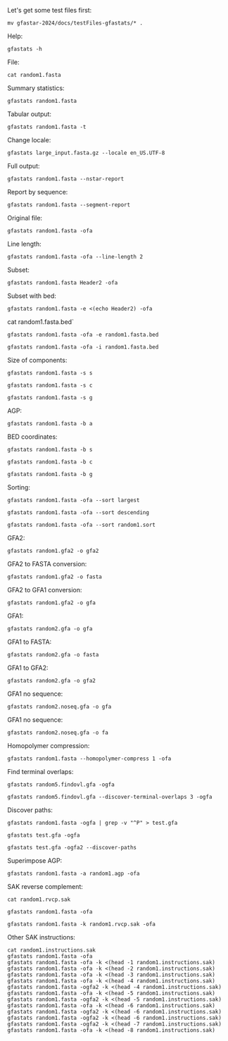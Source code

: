 Let's get some test files first:
```
mv gfastar-2024/docs/testFiles-gfastats/* .
```
Help:
```
gfastats -h
```
File:
```
cat random1.fasta
```
Summary statistics:
```
gfastats random1.fasta
```
Tabular output:
```
gfastats random1.fasta -t
```
Change locale:
```
gfastats large_input.fasta.gz --locale en_US.UTF-8
```
Full output:
```
gfastats random1.fasta --nstar-report
```
Report by sequence:
```
gfastats random1.fasta --segment-report
```
Original file:
```
gfastats random1.fasta -ofa
```
Line length:
```
gfastats random1.fasta -ofa --line-length 2
```
Subset:
```
gfastats random1.fasta Header2 -ofa
```
Subset with bed:
```
gfastats random1.fasta -e <(echo Header2) -ofa
```
cat random1.fasta.bed`
```
gfastats random1.fasta -ofa -e random1.fasta.bed
```
```
gfastats random1.fasta -ofa -i random1.fasta.bed
```
Size of components:
```
gfastats random1.fasta -s s
```
```
gfastats random1.fasta -s c
```
```
gfastats random1.fasta -s g
```
AGP:
```
gfastats random1.fasta -b a
```
BED coordinates:
```
gfastats random1.fasta -b s
```
```
gfastats random1.fasta -b c
```
```
gfastats random1.fasta -b g
```
Sorting:
```
gfastats random1.fasta -ofa --sort largest
```
```
gfastats random1.fasta -ofa --sort descending
```
```
gfastats random1.fasta -ofa --sort random1.sort
```
GFA2:
```
gfastats random1.gfa2 -o gfa2
```
GFA2 to FASTA conversion:
```
gfastats random1.gfa2 -o fasta
```
GFA2 to GFA1 conversion:
```
gfastats random1.gfa2 -o gfa
```
GFA1:
```
gfastats random2.gfa -o gfa
```
GFA1 to FASTA:
```
gfastats random2.gfa -o fasta
```
GFA1 to GFA2:
```
gfastats random2.gfa -o gfa2
```
GFA1 no sequence:
```
gfastats random2.noseq.gfa -o gfa
```
GFA1 no sequence:
```
gfastats random2.noseq.gfa -o fa
```
Homopolymer compression:
```
gfastats random1.fasta --homopolymer-compress 1 -ofa
```
Find terminal overlaps:
```
gfastats random5.findovl.gfa -ogfa
```
```
gfastats random5.findovl.gfa --discover-terminal-overlaps 3 -ogfa
```
Discover paths:
```
gfastats random1.fasta -ogfa | grep -v "^P" > test.gfa
```
```
gfastats test.gfa -ogfa
```
```
gfastats test.gfa -ogfa2 --discover-paths
```
Superimpose AGP:
```
gfastats random1.fasta -a random1.agp -ofa
```
SAK reverse complement:
```
cat random1.rvcp.sak
```
```
gfastats random1.fasta -ofa
```
```
gfastats random1.fasta -k random1.rvcp.sak -ofa
```
Other SAK instructions:
```
cat random1.instructions.sak
gfastats random1.fasta -ofa
gfastats random1.fasta -ofa -k <(head -1 random1.instructions.sak)
gfastats random1.fasta -ofa -k <(head -2 random1.instructions.sak)
gfastats random1.fasta -ofa -k <(head -3 random1.instructions.sak)
gfastats random1.fasta -ofa -k <(head -4 random1.instructions.sak)
gfastats random1.fasta -ogfa2 -k <(head -4 random1.instructions.sak)
gfastats random1.fasta -ofa -k <(head -5 random1.instructions.sak)
gfastats random1.fasta -ogfa2 -k <(head -5 random1.instructions.sak)
gfastats random1.fasta -ofa -k <(head -6 random1.instructions.sak)
gfastats random1.fasta -ogfa2 -k <(head -6 random1.instructions.sak)
gfastats random1.fasta -ogfa2 -k <(head -6 random1.instructions.sak)
gfastats random1.fasta -ogfa2 -k <(head -7 random1.instructions.sak)
gfastats random1.fasta -ofa -k <(head -8 random1.instructions.sak)
```
